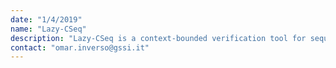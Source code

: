 ```yaml
---
date: "1/4/2019"
name: "Lazy-CSeq"
description: "Lazy-CSeq is a context-bounded verification tool for sequentially consistent C programs using POSIX threads. Lazy-CSeq handles the full C language and the main parts of the POSIX thread API, such as dynamic thread creation and deletion, and synchronization via thread join, locks, and condition variables. It supports assertion checking and deadlock detection, and returns counterexamples in case of errors. Lazy-CSeq outperforms other concurrency verification tools and has won several times the concurrency category of SV-COMP."
contact: "omar.inverso@gssi.it"
---
```

